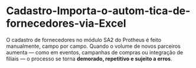 # Cadastro-Importa-o-autom-tica-de-fornecedores-via-Excel
O cadastro de fornecedores no módulo SA2 do Protheus é feito manualmente, campo por campo. Quando o volume de novos parceiros aumenta — como em eventos, campanhas de compras ou integração de filiais — o processo se torna **demorado, repetitivo e sujeito a erros**.
